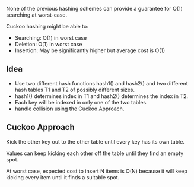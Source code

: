 None of the previous hashing schemes can provide a guarantee for O(1) searching at worst-case.

Cuckoo hashing might be able to:

- Searching: O(1) in worst case
- Deletion: O(1) in worst case
- Insertion: May be significantly higher but average cost is O(1)

## Idea

- Use two different hash functions hash1() and hash2() and two different hash tables T1 and T2 of possibly different sizes.
- hash1() determines index in T1 and hash2() determines the index in T2.
- Each key will be indexed in only one of the two tables.
- handle collision using the Cuckoo Approach.

## Cuckoo Approach

Kick the other key out to the other table until every key has its own table.

Values can keep kicking each other off the table until they find an empty spot.

At worst case, expected cost to insert N items is O(N) because it will keep kicking every item until it finds a suitable spot.

